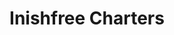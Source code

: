 ---
title: "Inishfree Charters"
address: "The Pier, Burtonport, Co. Donegal"
tel: "+353 (0)74 955 1533"
county: "Donegal"
category: "Internal Ferry Services"
type: "Content"
lat: "54.983863830566406"
lng: "-8.430791854858398"
---